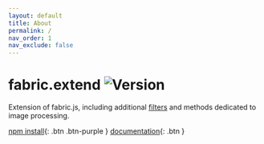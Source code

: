 ```yaml
---
layout: default
title: About
permalink: /
nav_order: 1
nav_exclude: false
---
```


# fabric.extend ![Version](https://img.shields.io/github/package-json/version/nicolasmondain/fabric)

<p class="fs-6 fw-300">Extension of fabric.js, including additional <a href="demo/filters">filters</a> and methods dedicated to image processing.</p>

[npm install](doc/install){: .btn .btn-purple }
[documentation](doc/){: .btn }
